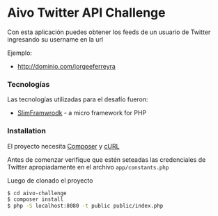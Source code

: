 # Aivo Twitter API Challenge

Con esta aplicación puedes obtener los feeds de un usuario de Twitter ingresando su username en la url

Ejemplo:
  - http://dominio.com/jorgeeferreyra

### Tecnologías

Las tecnologías utilizadas para el desafío fueron:

* [SlimFramwrodk](http://www.slimframework.com/) - a micro framework for PHP

### Installation

El proyecto necesita [Composer](https://getcomposer.org/) y [cURL](https://curl.haxx.se/)

Antes de comenzar verifique que estén seteadas las credenciales de Twitter apropiadamente en el archivo `app/constants.php`

Luego de clonado el proyecto

```sh
$ cd aivo-challenge
$ composer install
$ php -S localhost:8080 -t public public/index.php
```
